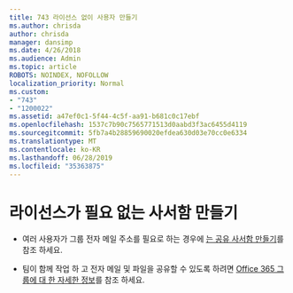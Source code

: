 ```yaml
---
title: 743 라이선스 없이 사용자 만들기
ms.author: chrisda
author: chrisda
manager: dansimp
ms.date: 4/26/2018
ms.audience: Admin
ms.topic: article
ROBOTS: NOINDEX, NOFOLLOW
localization_priority: Normal
ms.custom:
- "743"
- "1200022"
ms.assetid: a47ef0c1-5f44-4c5f-aa91-b681c0c17ebf
ms.openlocfilehash: 1537c7b90c7565771513d0aabd3f3ac6455d4119
ms.sourcegitcommit: 5fb7a4b28859690020efdea630d03e70cc0e6334
ms.translationtype: MT
ms.contentlocale: ko-KR
ms.lasthandoff: 06/28/2019
ms.locfileid: "35363875"
---
```

# <a name="create-mailboxes-that-dont-require-licenses"></a>라이선스가 필요 없는 사서함 만들기

- 여러 사용자가 그룹 전자 메일 주소를 필요로 하는 경우에 [는 공유 사서함 만들기](https://support.office.com/article/871a246d-3acd-4bba-948e-5de8be0544c9)를 참조 하세요.

- 팀이 함께 작업 하 고 전자 메일 및 파일을 공유할 수 있도록 하려면 [Office 365 그룹에 대 한 자세한 정보](https://support.office.com/article/b565caa1-5c40-40ef-9915-60fdb2d97fa2)를 참조 하세요.

